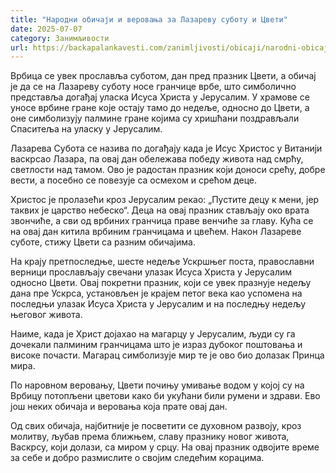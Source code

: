 ```yaml
---
title: "Народни обичаји и веровања за Лазареву суботу и Цвети"
date: 2025-07-07
category: Занимљивости
url: https://backapalankavesti.com/zanimljivosti/obicaji/narodni-obicaji-i-verovanja-za-lazarevu-subotu-i-cveti/
---
```


Врбица се увек прославља суботом, дан пред празник Цвети, а обичај је да се на Лазареву суботу носе гранчице врбе, што симболично представља догађај уласка Исуса Христа у Јерусалим. У храмове се уносе врбине гране које остају тамо до недеље, односно до Цвети, а оне симболизују палмине гране којима су хришћани поздрављали Спаситеља на уласку у Јерусалим.

Лазарева Субота се назива по догађају када је Исус Христос у Витанији васкрсао Лазара, па овај дан обележава победу живота над смрћу, светлости над тамом. Ово је радостан празник који доноси срећу, добре вести, а посебно се повезује са осмехом и срећом деце.

Христос је пролазећи кроз Јерусалим рекао: „Пустите децу к мени, јер таквих је царство небеско“. Деца на овај празник стављају око врата звончиће, а сви од врбиних гранчица праве венчиће за главу. Кућа се на овај дан китила врбиним гранчицама и цвећем. Након Лазареве суботе, стижу Цвети са разним обичајима.

На крају претпоследње, шесте недеље Ускршњег поста, православни верници прослављају свечани улазак Исуса Христа у Јерусалим односно Цвети. Овај покретни празник, који се увек празнује недељу дана пре Ускрса, установљен је крајем петог века као успомена на последњи улазак Исуса Христа у Јерусалим и на последњу недељу његовог живота.

Наиме, када је Христ дојахао на магарцу у Јерусалим, људи су га дочекали палминим гранчицама што је израз дубоког поштовања и високе почасти. Магарац симболизује мир те је ово био долазак Принца мира.

По наровном веровању, Цвети почињу умивање водом у којој су на Врбицу потопљени цветови како би укућани били румени и здрави. Ево још неких обичаја и веровања која прате овај дан.

Од свих обичаја, најбитније је посветити се духовном развоју, кроз молитву, љубав према ближњем, славу празнику новог живота, Васкрсу, који долази, са миром у срцу. На овај празник одвојите време за себе и добро размислите о својим следећим корацима.
